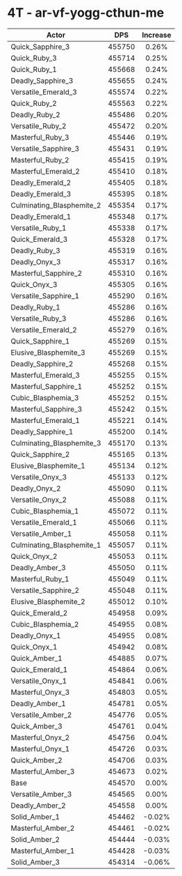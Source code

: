 # 4T - ar-vf-yogg-cthun-me
| Actor | DPS | Increase |
|---|:---:|:---:|
|Quick_Sapphire_3|455750|0.26%|
|Quick_Ruby_3|455714|0.25%|
|Quick_Ruby_1|455668|0.24%|
|Deadly_Sapphire_3|455655|0.24%|
|Versatile_Emerald_3|455574|0.22%|
|Quick_Ruby_2|455563|0.22%|
|Deadly_Ruby_2|455486|0.20%|
|Versatile_Ruby_2|455472|0.20%|
|Masterful_Ruby_3|455446|0.19%|
|Versatile_Sapphire_3|455431|0.19%|
|Masterful_Ruby_2|455415|0.19%|
|Masterful_Emerald_2|455410|0.18%|
|Deadly_Emerald_2|455405|0.18%|
|Deadly_Emerald_3|455395|0.18%|
|Culminating_Blasphemite_2|455354|0.17%|
|Deadly_Emerald_1|455348|0.17%|
|Versatile_Ruby_1|455338|0.17%|
|Quick_Emerald_3|455328|0.17%|
|Deadly_Ruby_3|455319|0.16%|
|Deadly_Onyx_3|455317|0.16%|
|Masterful_Sapphire_2|455310|0.16%|
|Quick_Onyx_3|455305|0.16%|
|Versatile_Sapphire_1|455290|0.16%|
|Deadly_Ruby_1|455286|0.16%|
|Versatile_Ruby_3|455286|0.16%|
|Versatile_Emerald_2|455279|0.16%|
|Quick_Sapphire_1|455269|0.15%|
|Elusive_Blasphemite_3|455269|0.15%|
|Deadly_Sapphire_2|455268|0.15%|
|Masterful_Emerald_3|455255|0.15%|
|Masterful_Sapphire_1|455252|0.15%|
|Cubic_Blasphemia_3|455252|0.15%|
|Masterful_Sapphire_3|455242|0.15%|
|Masterful_Emerald_1|455221|0.14%|
|Deadly_Sapphire_1|455200|0.14%|
|Culminating_Blasphemite_3|455170|0.13%|
|Quick_Sapphire_2|455165|0.13%|
|Elusive_Blasphemite_1|455134|0.12%|
|Versatile_Onyx_3|455133|0.12%|
|Deadly_Onyx_2|455090|0.11%|
|Versatile_Onyx_2|455088|0.11%|
|Cubic_Blasphemia_1|455072|0.11%|
|Versatile_Emerald_1|455066|0.11%|
|Versatile_Amber_1|455058|0.11%|
|Culminating_Blasphemite_1|455057|0.11%|
|Quick_Onyx_2|455053|0.11%|
|Deadly_Amber_3|455050|0.11%|
|Masterful_Ruby_1|455049|0.11%|
|Versatile_Sapphire_2|455048|0.11%|
|Elusive_Blasphemite_2|455012|0.10%|
|Quick_Emerald_2|454958|0.09%|
|Cubic_Blasphemia_2|454955|0.08%|
|Deadly_Onyx_1|454955|0.08%|
|Quick_Onyx_1|454942|0.08%|
|Quick_Amber_1|454885|0.07%|
|Quick_Emerald_1|454864|0.06%|
|Versatile_Onyx_1|454841|0.06%|
|Masterful_Onyx_3|454803|0.05%|
|Deadly_Amber_1|454781|0.05%|
|Versatile_Amber_2|454776|0.05%|
|Quick_Amber_3|454761|0.04%|
|Masterful_Onyx_2|454756|0.04%|
|Masterful_Onyx_1|454726|0.03%|
|Quick_Amber_2|454706|0.03%|
|Masterful_Amber_3|454673|0.02%|
|Base|454570|0.00%|
|Versatile_Amber_3|454565|0.00%|
|Deadly_Amber_2|454558|0.00%|
|Solid_Amber_1|454462|-0.02%|
|Masterful_Amber_2|454461|-0.02%|
|Solid_Amber_2|454444|-0.03%|
|Masterful_Amber_1|454428|-0.03%|
|Solid_Amber_3|454314|-0.06%|
